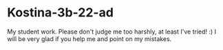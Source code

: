 # Kostina-3b-22-ad
My student work.
Please don't judge me too harshly, at least I've tried! :)
I will be very glad if you help me and point on my mistakes.

